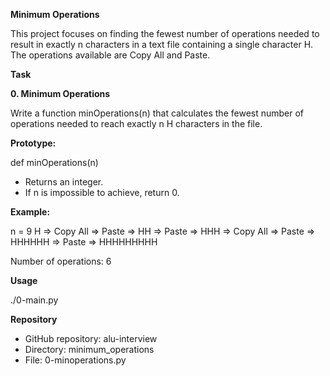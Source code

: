 **Minimum Operations**

This project focuses on finding the fewest number of operations needed to result in exactly n characters in a text file containing a single character H. The operations available are Copy All and Paste.

**Task**

**0. Minimum Operations**

Write a function minOperations(n) that calculates the fewest number of operations needed to reach exactly n H characters in the file.

**Prototype:**

def minOperations(n)

- Returns an integer.
- If n is impossible to achieve, return 0.

**Example:**

n = 9
H => Copy All => Paste => HH => Paste => HHH => Copy All => Paste => HHHHHH => Paste => HHHHHHHHH

Number of operations: 6

**Usage**

./0-main.py

**Repository**

- GitHub repository: alu-interview
- Directory: minimum_operations
- File: 0-minoperations.py
